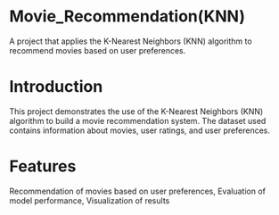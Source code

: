 # Movie_Recommendation(KNN)
 A project that applies the K-Nearest Neighbors (KNN) algorithm to recommend movies based on user preferences.

# Introduction
This project demonstrates the use of the K-Nearest Neighbors (KNN) algorithm to build a movie recommendation system. The dataset used contains information about movies, user ratings, and user preferences.

# Features
Recommendation of movies based on user preferences,
Evaluation of model performance,
Visualization of results

